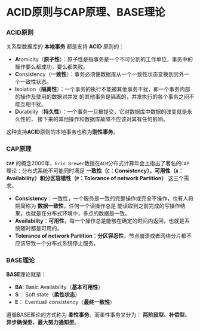 ACID原则与CAP原理、BASE理论
====================================================================
### ACID原则
关系型数据库的 **本地事务** 都是支持 **ACID** 原则的：
+ **A**tomicity（**原子性**）：原子性是指事务是一个不可分割的工作单位，事务中的操作要么都成功，要么都失败。
+ **C**onsistency（**一致性**）：事务必须使数据库从一个一致性状态变换到另外一个一致性状态。
+ **I**solation（**隔离性**）：一个事务的执行不能被其他事务干扰，即一个事务内部的操作及使用的数据对并发
的其他事务是隔离的，并发执行的各个事务之间不能互相干扰。
+ **D**urabilily（**持久性**）：一个事务一旦被提交，它对数据库中数据的改变就是永久性的，
接下来的其他操作和数据库故障不应该对其有任何影响。

这种支持**ACID**原则的本地事务也称为**刚性事务**。

### CAP原理
**`CAP`** 的概念2000年，`Eric Brewer`教授在`ACM`分布式计算年会上指出了著名的`CAP`理论：分布式系统不可能同时满足
**一致性（`C`：Consistency），可用性（`A`：Availability）和分区容错性（`P`：Tolerance of network Partition）**
这三个需求。
+ **Consistency**：一致性，一个服务是一致的完整操作或完全不操作，也有人将期简称为 **数据一致性**，任何一个读操作总是
能读取到之前完成的写操作结果，也就是在分布式环境中，多点的数据是一致。
+ **Availability**：**可用性**，每一个操作总是能够在确定的时间内返回，也就是系统随时都是可用的。
+ **Tolerance of network Partition**：**分区容忍性**，节点崩溃或者网络分片都不应该导致一个分布式系统停止服务。

### BASE理论

**BASE**理论就是：
+ **BA**: Basic Availability（**基本可用性**）
+ **S**： Soft state（**柔性状态**）
+ **E**： Eventuall consistency（**最终一致性**）

遵循BASE理论的方式称为 **柔性事务**。而柔性事务又分为：
**两阶段型、补偿型、异步确保型、最大努力通知型**。

